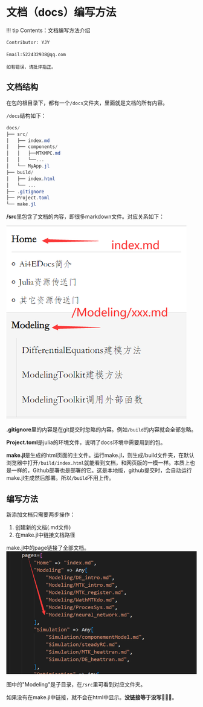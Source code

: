 # 文档（docs）编写方法

!!! tip
    Contents：文档编写方法介绍

    Contributor: YJY

    Email:522432938@qq.com

    如有错误，请批评指正。

## 文档结构

在包的根目录下，都有一个`/docs`文件夹，里面就是文档的所有内容。

`/docs`结构如下：

```powershell
docs/
├── src/
│   ├── index.md
│   ├── components/   
│   │   ├──MTKMPC.md
│   │   └──...
│   └── MyApp.jl
├── build/
│   ├── index.html
│   └── ...
├── .gitignore
├── Project.toml
└── make.jl
```

**/src**里包含了文档的内容，即很多markdown文件。对应关系如下：

![图 1](../assets/DocStructure-16-48-02.png)  

**.gitignore**里的内容是在git提交时忽略的内容。例如`/build`的内容就会全部忽略。

**Project.toml**是julia的环境文件，说明了docs环境中需要用到的包。

**make.jl**是生成的html页面的主文件。运行make.jl，则生成/build文件夹，在默认浏览器中打开`/build/index.html`就能看到文档，和网页版的一模一样。本质上也是一样的，Github部署也是部署的它。这是本地版，github提交时，会自动运行make.jl生成然后部署。所以`/build`不用上传。

## 编写方法

新添加文档只需要两步操作：

1. 创建新的文档(.md文件)
2. 在make.jl中链接文档路径

make.jl中的page链接了全部文档。
![图 2](../assets/DocStructure-16-59-55.png)  

图中的"Modeling"是子目录，在`/src`里可看到对应文件夹。

如果没有在make.jl中链接，就不会在html中显示。**没链接等于没写🤣🤣🤣**。
